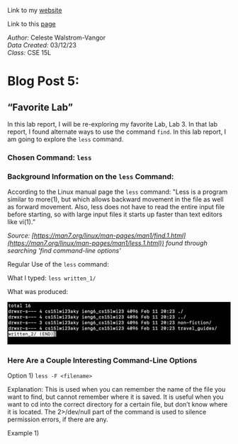 Link to my [website](https://github.com/celestewv)

Link to this [page](https://celestewv.github.io/cse15l-lab-reports/LabReport3.html)


*Author:* Celeste Walstrom-Vangor 
<br> *Data Created:* 03/12/23 
<br> *Class:* CSE 15L 


# Blog Post 5:

## “Favorite Lab”

In this lab report, I will be re-exploring my favorite Lab, Lab 3. In that lab report, I found alternate ways to use the command ```find```. 
In this lab report, I am going to explore the ```less``` command.

### Chosen Command: ```less```

### Background Information on the ```less``` Command:

According to the Linux manual page the ```less``` command:
       "Less is a program similar to more(1), but which allows backward
       movement in the file as well as forward movement.  Also, less
       does not have to read the entire input file before starting, so
       with large input files it starts up faster than text editors like
       vi(1).”

*Source: [https://man7.org/linux/man-pages/man1/find.1.html](https://man7.org/linux/man-pages/man1/less.1.html)) found through searching 'find command-line options'*

Regular Use of the ```less``` command:

What I typed: ```less written_1/```

What was produced:

![Image](lessW.png)

### Here Are a Couple Interesting Command-Line Options
Option 1)
```less -F <filename>```

Explanation: This is used when you can remember the name of the file you want to find, but cannot remember where it is saved. It is useful when you want to cd into the correct directory for a certain file, but don’t know where it is located. The 2>/dev/null part of the command is used to silence permission errors, if there are any.

Example 1) 
